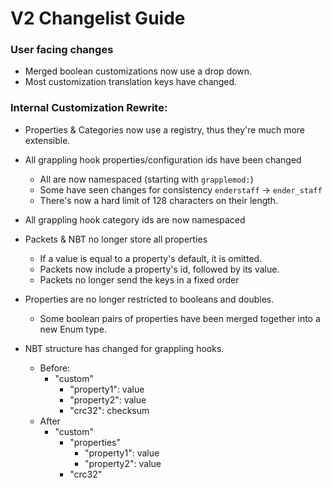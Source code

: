 # V2 Changelist Guide

### User facing changes
 - Merged boolean customizations now use a drop down.
 - Most customization translation keys have changed.

### Internal Customization Rewrite:
 - Properties & Categories now use a registry, thus they're much more extensible.
 - All grappling hook properties/configuration ids have been changed
   - All are now namespaced (starting with `grapplemod:`)
   - Some have seen changes for consistency `enderstaff` -> `ender_staff`
   - There's now a hard limit of 128 characters on their length.
 - All grappling hook category ids are now namespaced
 - Packets & NBT no longer store all properties
   - If a value is equal to a property's default, it is omitted.
   - Packets now include a property's id, followed by its value.
   - Packets no longer send the keys in a fixed order
 - Properties are no longer restricted to booleans and doubles.
   - Some boolean pairs of properties have been merged together into a new Enum type.

 - NBT structure has changed for grappling hooks.
   - Before:
     - "custom"
       - "property1": value
       - "property2": value
       - "crc32": checksum
   - After
     - "custom"
       - "properties"
         - "property1": value
         - "property2": value
       - "crc32"